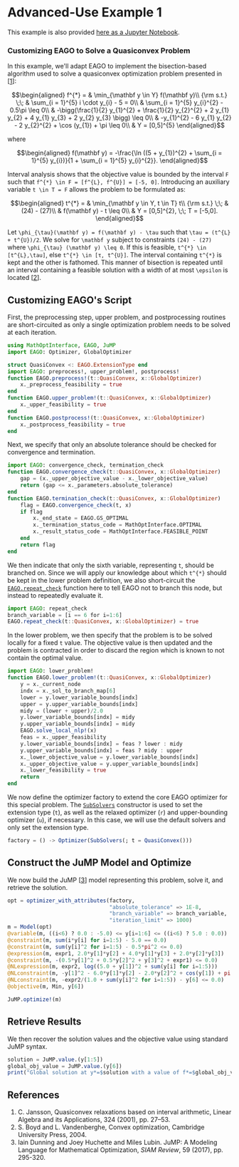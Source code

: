 # Advanced-Use Example 1

This example is also provided [here as a Jupyter Notebook](https://github.com/PSORLab/EAGO-notebooks/blob/master/notebooks/custom_quasiconvex.ipynb).

### Customizing EAGO to Solve a Quasiconvex Problem

In this example, we'll adapt EAGO to implement the bisection-based algorithm used to solve a quasiconvex optimization problem presented in [[1](#References)]:

```math
\begin{aligned}
f^{*} = & \min_{\mathbf y \in Y} f(\mathbf y)\\
{\rm s.t.} \;\; & \sum_{i = 1}^{5} i \cdot y_{i} - 5 = 0\\
& \sum_{i = 1}^{5} y_{i}^{2} - 0.5\pi \leq 0\\
& -\bigg(\frac{1}{2} y_{1}^{2} + \frac{1}{2} y_{2}^{2} + 2 y_{1} y_{2} + 4 y_{1} y_{3} + 2 y_{2} y_{3} \bigg) \leq 0\\
& -y_{1}^{2} - 6 y_{1} y_{2} - 2 y_{2}^{2} + \cos (y_{1}) + \pi \leq 0\\
& Y = [0,5]^{5}
\end{aligned}
```

where

```math
\begin{aligned}
f(\mathbf y) = -\frac{\ln ((5 + y_{1})^{2} + \sum_{i = 1}^{5} y_{i})}{1 + \sum_{i = 1}^{5} y_{i}^{2}}.
\end{aligned}
```

Interval analysis shows that the objective value is bounded by the interval ``F`` such that ``f^{*} \in F = [f^{L}, f^{U}] = [-5, 0]``. Introducing an auxiliary variable ``t \in T = F`` allows the problem to be formulated as:

```math
\begin{aligned}
t^{*} = & \min_{\mathbf y \in Y, t \in T} t\\
{\rm s.t.} \;\; & (24) - (27)\\
& f(\mathbf y) - t \leq 0\\
& Y = [0,5]^{2}, \;\; T = [-5,0].
\end{aligned}
```

Let ``\phi_{\tau}(\mathbf y) = f(\mathbf y) - \tau`` such that ``\tau = (t^{L} + t^{U})/2``. We solve for ``\mathbf y`` subject to constraints ``(24) - (27)`` where ``\phi_{\tau} (\mathbf y) \leq 0``. If this is feasible, ``t^{*} \in [t^{L},\tau]``, else ``t^{*} \in [τ, t^{U}]``. The interval containing ``t^{*}`` is kept and the other is fathomed. This manner of bisection is repeated until an interval containing a feasible solution with a width of at most ``\epsilon`` is located [[2](#References)].

## Customizing EAGO's Script

First, the preprocessing step, upper problem, and postprocessing routines are short-circuited as only a single optimization problem needs to be solved at each iteration.

```julia
using MathOptInterface, EAGO, JuMP
import EAGO: Optimizer, GlobalOptimizer

struct QuasiConvex <: EAGO.ExtensionType end
import EAGO: preprocess!, upper_problem!, postprocess!
function EAGO.preprocess!(t::QuasiConvex, x::GlobalOptimizer)
    x._preprocess_feasibility = true
end
function EAGO.upper_problem!(t::QuasiConvex, x::GlobalOptimizer)
    x._upper_feasibility = true
end
function EAGO.postprocess!(t::QuasiConvex, x::GlobalOptimizer)
    x._postprocess_feasibility = true
end
```

Next, we specify that only an absolute tolerance should be checked for convergence and termination.

```julia
import EAGO: convergence_check, termination_check
function EAGO.convergence_check(t::QuasiConvex, x::GlobalOptimizer)
    gap = (x._upper_objective_value - x._lower_objective_value)
    return (gap <= x._parameters.absolute_tolerance)
end
function EAGO.termination_check(t::QuasiConvex, x::GlobalOptimizer)
    flag = EAGO.convergence_check(t, x)
    if flag
        x._end_state = EAGO.GS_OPTIMAL
        x._termination_status_code = MathOptInterface.OPTIMAL
        x._result_status_code = MathOptInterface.FEASIBLE_POINT
    end
    return flag
end
```

We then indicate that only the sixth variable, representing ``t``, should be branched on. Since we will apply our knowledge about which ``t^{*}`` should be kept in the lower problem definition, we also short-circuit the [`EAGO.repeat_check`](@ref) function here to tell EAGO not to branch this node, but instead to repeatedly evaluate it.

```julia
import EAGO: repeat_check
branch_variable = [i == 6 for i=1:6]
EAGO.repeat_check(t::QuasiConvex, x::GlobalOptimizer) = true
```

In the lower problem, we then specify that the problem is to be solved locally for a fixed ``t`` value. The objective value is then updated and the problem is contracted in order to discard the region which is known to not contain the optimal value.

```julia
import EAGO: lower_problem!
function EAGO.lower_problem!(t::QuasiConvex, x::GlobalOptimizer)
    y = x._current_node
    indx = x._sol_to_branch_map[6]
    lower = y.lower_variable_bounds[indx]
    upper = y.upper_variable_bounds[indx]
    midy = (lower + upper)/2.0
    y.lower_variable_bounds[indx] = midy
    y.upper_variable_bounds[indx] = midy
    EAGO.solve_local_nlp!(x)
    feas = x._upper_feasibility
    y.lower_variable_bounds[indx] = feas ? lower : midy
    y.upper_variable_bounds[indx] = feas ? midy : upper
    x._lower_objective_value = y.lower_variable_bounds[indx]
    x._upper_objective_value = y.upper_variable_bounds[indx]
    x._lower_feasibility = true
    return
end
```

We now define the optimizer factory to extend the core EAGO optimizer for this special problem. The [`SubSolvers`](@ref) constructor is used to set the extension type (`t`), as well as the relaxed optimizer (`r`) and upper-bounding optimizer (`u`), if necessary. In this case, we will use the default solvers and only set the extension type.

```julia
factory = () -> Optimizer(SubSolvers(; t = QuasiConvex()))
```

## Construct the JuMP Model and Optimize

We now build the JuMP [[3](#References)] model representing this problem, solve it, and retrieve the solution.

```julia
opt = optimizer_with_attributes(factory, 
                                "absolute_tolerance" => 1E-8, 
                                "branch_variable" => branch_variable,
                                "iteration_limit" => 1000)
m = Model(opt)
@variable(m, ((i<6) ? 0.0 : -5.0) <= y[i=1:6] <= ((i<6) ? 5.0 : 0.0))
@constraint(m, sum(i*y[i] for i=1:5) - 5.0 == 0.0)
@constraint(m, sum(y[i]^2 for i=1:5) - 0.5*pi^2 <= 0.0)
@expression(m, expr1, 2.0*y[1]*y[2] + 4.0*y[1]*y[3] + 2.0*y[2]*y[3])
@constraint(m, -(0.5*y[1]^2 + 0.5*y[2]^2 + y[3]^2 + expr1) <= 0.0)
@NLexpression(m, expr2, log((5.0 + y[1])^2 + sum(y[i] for i=1:5)))
@NLconstraint(m, -y[1]^2 - 6.0*y[1]*y[2] - 2.0*y[2]^2 + cos(y[1]) + pi <= 0.0)
@NLconstraint(m, -expr2/(1.0 + sum(y[i]^2 for i=1:5)) - y[6] <= 0.0)
@objective(m, Min, y[6])

JuMP.optimize!(m)
```

## Retrieve Results

We then recover the solution values and the objective value using standard JuMP syntax.

```julia
solution = JuMP.value.(y[1:5])
global_obj_value = JuMP.value.(y[6])
print("Global solution at y*=$solution with a value of f*=$global_obj_value")
```

## References

1. C. Jansson, Quasiconvex relaxations based on interval arithmetic, Linear Algebra and its Applications, 324 (2001), pp. 27–53.
2. S. Boyd and L. Vandenberghe, Convex optimization, Cambridge University Press, 2004.
3. Iain Dunning and Joey Huchette and Miles Lubin. JuMP: A Modeling Language for Mathematical Optimization, *SIAM Review*, 59 (2017), pp. 295-320.
